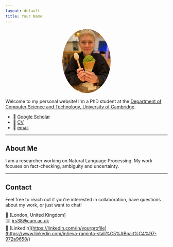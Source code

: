 ```yaml
---
layout: default
title: Your Name
---
```


<p align="center">
  <img src="IMG-20231111-WA0003.jpg" width="150" style="border-radius: 50%">
</p>

Welcome to my personal website! I'm a PhD student at the [Department of Computer Science and Technology, University of Cambridge](https://www.cst.cam.ac.uk/people/irs38).

- 🔗 [Google Scholar](https://scholar.google.com/citations?user=6RuW6IoAAAAJ&hl=en&inst=6810896796868835251)
- 📄 [CV](IevaStaliunaiteCV2025.pdf)
- 📧 [email](mailto:irs38@cam.ac.uk)

---

## About Me

I am a researcher working on Natural Language Processing. My work focuses on fact-checking, ambiguity and uncertainty.

---

## Contact

Feel free to reach out if you're interested in collaboration, have questions about my work, or just want to chat!

📍 [London, United Kingdom]  
✉️ [irs38@cam.ac.uk](mailto:irs38@cam.ac.uk)  
💼 [LinkedIn](https://linkedin.com/in/yourprofile](https://www.linkedin.com/in/ieva-raminta-stali%C5%ABnait%C4%97-972a9658/)
